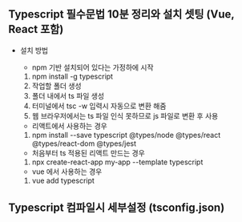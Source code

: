## Typescript 필수문법 10분 정리와 설치 셋팅 (Vue, React 포함)

- 설치 방법

  - npm 기반 설치되어 있다는 가정하에 시작

  1. npm install -g typescript
  2. 작업할 폴더 생성
  3. 폴더 내에서 ts 파일 생성
  4. 터미널에서 tsc -w 입력시 자동으로 변환 해줌
  5. 웹 브라우저에서는 ts 파일 인식 못하므로 js 파일로 변환 후 사용

  - 리액트에서 사용하는 경우

  1. npm install --save typescript @types/node @types/react @types/react-dom @types/jest

  - 처음부터 ts 적용된 리액트 만드는 경우

  1. npx create-react-app my-app --template typescript

  - vue 에서 사용하는 경우

  1. vue add typescript

## Typescript 컴파일시 세부설정 (tsconfig.json)
